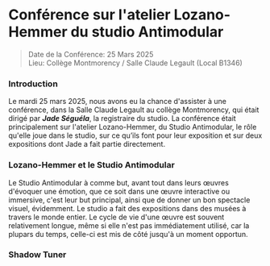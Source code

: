 # Conférence sur l'atelier Lozano-Hemmer du studio Antimodular

> Date de la Conférence: 25 Mars 2025 <br>
> Lieu: Collège Montmorency / Salle Claude Legault (Local B1346)<br>


### Introduction <br>
Le mardi 25 mars 2025, nous avons eu la chance d'assister à une conférence, dans la Salle Claude Legault au collège Montmorency, qui était dirigé par ***Jade Séguéla***, la registraire du studio. La conférence était principalement sur l'atelier Lozano-Hemmer, du Studio Antimodular, le rôle qu'elle joue dans le studio, sur ce qu’ils font pour leur exposition et sur deux expositions dont Jade a fait partie directement. <br>

### Lozano-Hemmer et le Studio Antimodular

Le Studio Antimodular à comme but, avant tout dans leurs œuvres d'évoquer une émotion, que ce soit dans une œuvre interactive ou immersive, c'est leur but principal, ainsi que de donner un bon spectacle visuel, évidemment. Le studio a fait des expositions dans des musées à travers le monde entier. Le cycle de vie d'une œuvre est souvent relativement longue, même si elle n'est pas immédiatement utilisé, car la plupars du temps, celle-ci est mis de côté jusqu'à un moment opportun.

### Shadow Tuner

